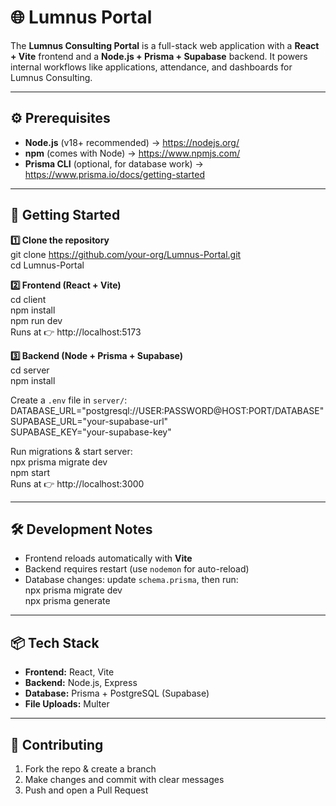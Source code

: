 # 🌐 Lumnus Portal

The **Lumnus Consulting Portal** is a full-stack web application with a **React + Vite** frontend and a **Node.js + Prisma + Supabase** backend. It powers internal workflows like applications, attendance, and dashboards for Lumnus Consulting.  

---

## ⚙️ Prerequisites
- **Node.js** (v18+ recommended) → https://nodejs.org/  
- **npm** (comes with Node) → https://www.npmjs.com/  
- **Prisma CLI** (optional, for database work) → https://www.prisma.io/docs/getting-started  

---

## 🚀 Getting Started

**1️⃣ Clone the repository**  
    git clone https://github.com/your-org/Lumnus-Portal.git  
    cd Lumnus-Portal  

**2️⃣ Frontend (React + Vite)**  
    cd client  
    npm install  
    npm run dev  
Runs at 👉 http://localhost:5173  

**3️⃣ Backend (Node + Prisma + Supabase)**  
    cd server  
    npm install  

Create a `.env` file in `server/`:  
    DATABASE_URL="postgresql://USER:PASSWORD@HOST:PORT/DATABASE"  
    SUPABASE_URL="your-supabase-url"  
    SUPABASE_KEY="your-supabase-key"  

Run migrations & start server:  
    npx prisma migrate dev  
    npm start  
Runs at 👉 http://localhost:3000  

---

## 🛠 Development Notes
- Frontend reloads automatically with **Vite**  
- Backend requires restart (use `nodemon` for auto-reload)  
- Database changes: update `schema.prisma`, then run:  
    npx prisma migrate dev  
    npx prisma generate  

---

## 📦 Tech Stack
- **Frontend:** React, Vite  
- **Backend:** Node.js, Express  
- **Database:** Prisma + PostgreSQL (Supabase)  
- **File Uploads:** Multer  

---

## 🤝 Contributing
1. Fork the repo & create a branch  
2. Make changes and commit with clear messages  
3. Push and open a Pull Request  